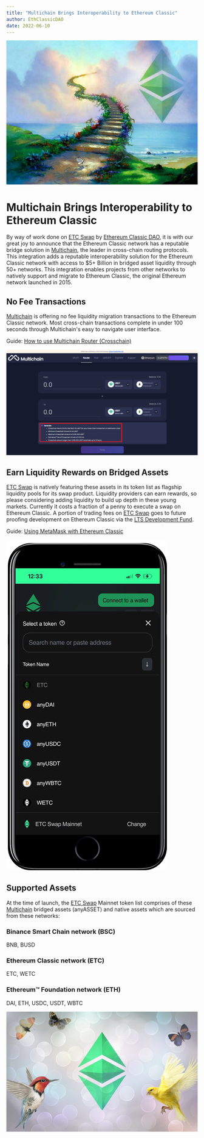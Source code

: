 ```yaml
---
title: "Multichain Brings Interoperability to Ethereum Classic"
author: EthClassicDAO
date: 2022-06-10
---
```


![Ethereum Classic added to Multichain Cross-Chain Router Protocol](./etc-stairs-to-heaven.png)

# Multichain Brings Interoperability to Ethereum Classic

By way of work done on [ETC Swap](https://etcswap.org) by [Ethereum Classic DAO](https://ethereumclassicdao.org), it is with our great joy to announce that the Ethereum Classic network has a reputable bridge solution in [Multichain](https://multichain.org), the leader in cross-chain routing protocols. This integration adds a reputable interoperability solution for the Ethereum Classic network with access to $5+ Billion in bridged asset liquidity through 50+ networks. This integration enables projects from other networks to natively support and migrate to Ethereum Classic, the original Ethereum network launched in 2015.
 
 ## No Fee Transactions
 
[Multichain](https://multichain.org) is offering no fee liquidity migration transactions to the Ethereum Classic network. Most cross-chain transactions complete in under 100 seconds through Multichain's easy to navigate user interface.

Guide: [How to use Multichain Router (Crosschain)](https://youtu.be/G8vN2c2Mhc4)

 ![No Fee transactions on Multichain Cross-Chain Router Protocol](./mutlichain-no-fees.png)
 
## Earn Liquidity Rewards on Bridged Assets

[ETC Swap](https://etcswap.org) is natively featuring these assets in its token list as flagship liquidity pools for its swap product. Liquidity providers can earn rewards, so please considering adding liquidity to build up depth in these young markets. Currently it costs a fraction of a penny to execute a swap on Ethereum Classic. A portion of trading fees on [ETC Swap](https://swap.ethereumclassic.com) goes to future proofing development on Ethereum Classic via the [LTS Development Fund](https://gitcoin.co/grants/412/ethereum-classic-dao-defi-stack).

Guide: [Using MetaMask with Ethereum Classic](https://ethereumclassic.org/guides/metamask)

![ETC Swap Assets](./etc-swap-assets.png)

## Supported Assets

At the time of launch, the [ETC Swap](https://swap.ethereumclassic.com) Mainnet token list comprises of these [Multichain](https://multichain.org) bridged assets (anyASSET) and native assets which are sourced from these networks:

### Binance Smart Chain network (BSC)

BNB, BUSD

### Ethereum Classic network (ETC)

ETC, WETC

### Ethereum™ Foundation network (ETH)

DAI, ETH, USDC, USDT, WBTC

![Multichain connects Ethereum Classic to the EVM ecosystem](./etc-buzz.png)
